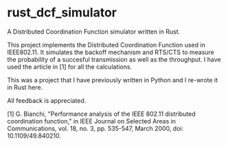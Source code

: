# rust_dcf_simulator
A Distributed Coordination Function simulator written in Rust.

This project implements the Distributed Coordination Function used in IEEE802.11. It simulates the backoff mechanism and RTS/CTS to measure the probability of a succesful transmission as well as the throughput. I have used the article in [1] for all the calculations.

This was a project that I have previously written in Python and I re-wrote it in Rust here.

All feedback is appreciated.

[1] G. Bianchi, "Performance analysis of the IEEE 802.11 distributed coordination function," in IEEE Journal on Selected Areas in Communications, vol. 18, no. 3, pp. 535-547, March 2000, doi: 10.1109/49.840210.
